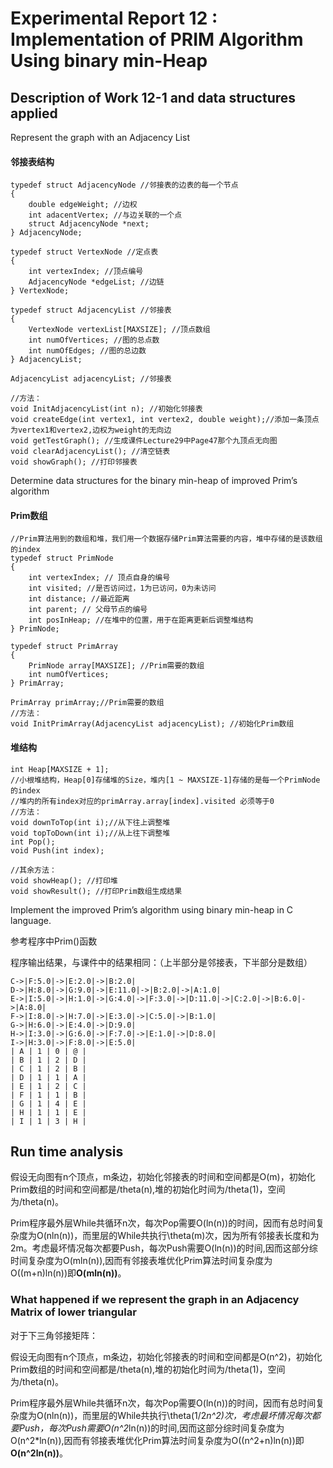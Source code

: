 # Experimental Report 12 : Implementation of PRIM Algorithm Using binary min-Heap

## Description of Work 12-1 and data structures applied

Represent the graph with an Adjacency List

#### 邻接表结构
    typedef struct AdjacencyNode //邻接表的边表的每一个节点
    {
        double edgeWeight; //边权
        int adacentVertex; //与边关联的一个点
        struct AdjacencyNode *next;
    } AdjacencyNode;

    typedef struct VertexNode //定点表
    {
        int vertexIndex; //顶点编号
        AdjacencyNode *edgeList; //边链
    } VertexNode;

    typedef struct AdjacencyList //邻接表
    {
        VertexNode vertexList[MAXSIZE]; //顶点数组
        int numOfVertices; //图的总点数
        int numOfEdges; //图的总边数
    } AdjacencyList;

    AdjacencyList adjacencyList; //邻接表

    //方法：
    void InitAdjacencyList(int n); //初始化邻接表
    void createEdge(int vertex1, int vertex2, double weight);//添加一条顶点为vertex1和vertex2,边权为weight的无向边
    void getTestGraph(); //生成课件Lecture29中Page47那个九顶点无向图
    void clearAdjacencyList(); //清空链表
    void showGraph(); //打印邻接表

Determine data structures for the binary min-heap of improved Prim’s algorithm

#### Prim数组
    
    //Prim算法用到的数组和堆，我们用一个数据存储Prim算法需要的内容，堆中存储的是该数组的index    
    typedef struct PrimNode
    {
        int vertexIndex; // 顶点自身的编号
        int visited; //是否访问过，1为已访问，0为未访问
        int distance; //最近距离
        int parent; // 父母节点的编号
        int posInHeap; //在堆中的位置，用于在距离更新后调整堆结构
    } PrimNode;

    typedef struct PrimArray
    {
        PrimNode array[MAXSIZE]; //Prim需要的数组
        int numOfVertices;
    } PrimArray;

    PrimArray primArray;//Prim需要的数组
    //方法：
    void InitPrimArray(AdjacencyList adjacencyList); //初始化Prim数组

#### 堆结构

    int Heap[MAXSIZE + 1];
    //小根堆结构，Heap[0]存储堆的Size，堆内[1 ~ MAXSIZE-1]存储的是每一个PrimNode的index
    //堆内的所有index对应的primArray.array[index].visited 必须等于0
    //方法：
    void downToTop(int i);//从下往上调整堆
    void topToDown(int i);//从上往下调整堆
    int Pop();
    void Push(int index);

    //其余方法：
    void showHeap(); //打印堆
    void showResult(); //打印Prim数组生成结果

Implement the improved Prim’s algorithm using binary min-heap in C language.

参考程序中Prim()函数

程序输出结果，与课件中的结果相同：（上半部分是邻接表，下半部分是数组）

    C->|F:5.0|->|E:2.0|->|B:2.0|
    D->|H:8.0|->|G:9.0|->|E:11.0|->|B:2.0|->|A:1.0|
    E->|I:5.0|->|H:1.0|->|G:4.0|->|F:3.0|->|D:11.0|->|C:2.0|->|B:6.0|->|A:8.0|
    F->|I:8.0|->|H:7.0|->|E:3.0|->|C:5.0|->|B:1.0|
    G->|H:6.0|->|E:4.0|->|D:9.0|
    H->|I:3.0|->|G:6.0|->|F:7.0|->|E:1.0|->|D:8.0|
    I->|H:3.0|->|F:8.0|->|E:5.0|
    | A | 1 | 0 | @ | 
    | B | 1 | 2 | D |
    | C | 1 | 2 | B |
    | D | 1 | 1 | A |
    | E | 1 | 2 | C |
    | F | 1 | 1 | B |
    | G | 1 | 4 | E |
    | H | 1 | 1 | E |
    | I | 1 | 3 | H |

## Run time analysis

假设无向图有n个顶点，m条边，初始化邻接表的时间和空间都是O(m)，初始化Prim数组的时间和空间都是/theta(n),堆的初始化时间为/theta(1)，空间为/theta(n)。

Prim程序最外层While共循环n次，每次Pop需要O(ln(n))的时间，因而有总时间复杂度为O(nln(n))，而里层的While共执行\theta(m)次，因为所有邻接表长度和为2m。考虑最坏情况每次都要Push，每次Push需要O(ln(n))的时间,因而这部分综时间复杂度为O(mln(n)),因而有邻接表堆优化Prim算法时间复杂度为O((m+n)ln(n))即**O(mln(n))**。

### What happened if we represent the graph in an Adjacency Matrix of lower triangular

对于下三角邻接矩阵：

假设无向图有n个顶点，m条边，初始化邻接表的时间和空间都是O(n^2)，初始化Prim数组的时间和空间都是/theta(n),堆的初始化时间为/theta(1)，空间为/theta(n)。

Prim程序最外层While共循环n次，每次Pop需要O(ln(n))的时间，因而有总时间复杂度为O(nln(n))，而里层的While共执行\theta(1/2*n^2)次，考虑最坏情况每次都要Push，每次Push需要O(n^2*ln(n))的时间,因而这部分综时间复杂度为O(n^2*ln(n)),因而有邻接表堆优化Prim算法时间复杂度为O((n^2+n)ln(n))即**O(n^2ln(n))**。